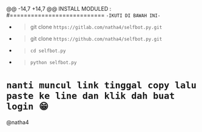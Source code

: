 @@ -14,7 +14,7 @@ INSTALL MODULED :
#===========================
`-IKUTI DI BAWAH INI-`

- > git clone `https://gitlab.com/natha4/selfbot.py.git`
- > git clone `https://github.com/natha4/selfbot.py.git`
- > `cd selfbot.py`
- > `python selfbot.py`

`nanti muncul link tinggal copy lalu paste ke line dan klik dah buat login 😁`
============================
@natha4
